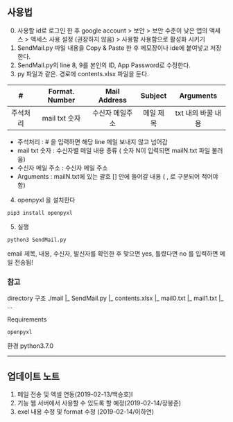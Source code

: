 ## 사용법

0. 사용할 id로 로그인 한 후 
    google account > 보안 > 보안 수준이 낮은 앱의 액세스 > 액세스 사용 설정 (권장하지 않음) > 사용함
    사용함으로 활성화 시키기
1. SendMail.py 파일 내용을 Copy & Paste 한 후 메모장이나 ide에 붙여넣고 저장한다.
2. SendMail.py의 line 8, 9를 본인의 ID, App Password로 수정한다.
3. py 파일과 같은. 경로에 contents.xlsx 파일을 둔다.

|    #    | Format. Number | Mail Address |  Subject   |    Arguments    |
| :--------: | :-----------: | :---------------: | :---------: | :-----------------: |
| 주석처리 | mail txt 숫자 | 수신자 메일주소 | 메일 제목 | txt 내의 바꿀 내용 |

- 주석처리 : # 을 입력하면 해당 line 메일 보내지 않고 넘어감
- mail txt 숫자 : 수신자별 메일 내용 종류 ( 숫자 N이 입력되면 mailN.txt 파일 불러옴)
- 수신자 메일 주소 : 수신자 메일 주소 
- Arguments :  mailN.txt에 있는 괄호 [] 안에 들어갈 내용 ( , 로 구분되어 적어야 함)

4. openpyxl 을 설치한다
```
pip3 install openpyxl  
```
5. 실행
```
python3 SendMail.py
```
email 제목, 내용, 수신자, 발신자를 확인한 후 맞으면 yes, 틀렸다면 no 를 입력하면 메일 전송됨!

### 참고
directory 구조
./mail
    |_ SendMail.py
    |_ contents.xlsx
    |_ mail0.txt
    |_ mail1.txt
    |_ ...
    
Requirements
```
openpyxl
```

환경
python3.7.0
___

## 업데이트 노트

1. 메일 전송 및 엑셀 연동(2019-02-13/백승호)l
2. 기능 웹 서버에서 사용할 수 있도록 할 예정(2019-02-14/장봉준)
3. exel 내용 수정 및 format 수정 (2019-02-14/이하연)

